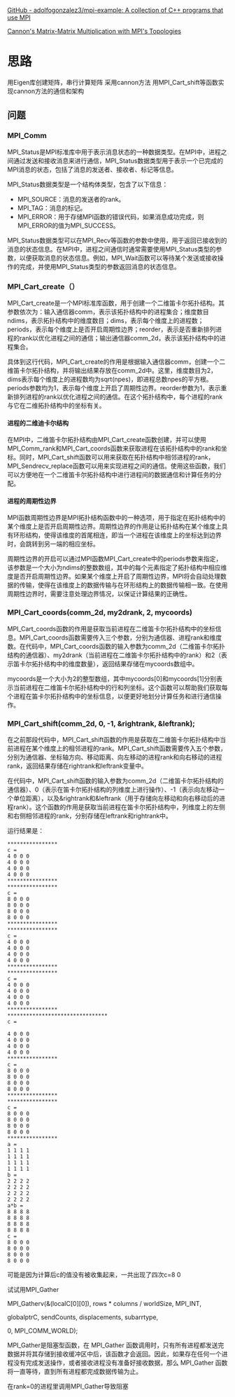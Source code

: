 
[GitHub - adolfogonzalez3/mpi-example: A collection of C++ programs that use MPI](https://github.com/adolfogonzalez3/mpi-example)

[Cannon's Matrix-Matrix Multiplication with MPI's Topologies](http://boron.physics.metu.edu.tr/ozdogan/GraduateParallelComputing.old/ceng505/node133.html)


# 思路

用Eigen库创建矩阵，串行计算矩阵
采用cannon方法
用MPI_Cart_shift等函数实现cannon方法的通信和架构

## 问题
### MPI_Comm
MPI_Status是MPI标准库中用于表示消息状态的一种数据类型。在MPI中，进程之间通过发送和接收消息来进行通信，MPI_Status数据类型用于表示一个已完成的MPI消息的状态，包括了消息的发送者、接收者、标记等信息。

MPI_Status数据类型是一个结构体类型，包含了以下信息：

-   MPI_SOURCE：消息的发送者的rank。
-   MPI_TAG：消息的标记。
-   MPI_ERROR：用于存储MPI函数的错误代码，如果消息成功完成，则MPI_ERROR的值为MPI_SUCCESS。

MPI_Status数据类型可以在MPI_Recv等函数的参数中使用，用于返回已接收到的消息的状态信息。在MPI中，进程之间通信时通常需要使用MPI_Status类型的参数，以便获取消息的状态信息。例如，MPI_Wait函数可以等待某个发送或接收操作的完成，并使用MPI_Status类型的参数返回消息的状态信息。

### MPI_Cart_create（）
MPI_Cart_create是一个MPI标准库函数，用于创建一个二维笛卡尔拓扑结构。其参数依次为：输入通信器comm，表示该拓扑结构中的进程集合；维度数目ndims，表示拓扑结构中的维度数目；dims，表示每个维度上的进程数；periods，表示每个维度上是否开启周期性边界；reorder，表示是否重新排列进程的rank以优化进程之间的通信；输出通信器comm_2d，表示该拓扑结构中的进程集合。

具体到这行代码，MPI_Cart_create的作用是根据输入通信器comm，创建一个二维笛卡尔拓扑结构，并将输出结果存放在comm_2d中。这里，维度数目为2，dims表示每个维度上的进程数均为sqrt(npes)，即进程总数npes的平方根。periods参数均为1，表示每个维度上开启了周期性边界。reorder参数为1，表示重新排列进程的rank以优化进程之间的通信。在这个拓扑结构中，每个进程的rank与它在二维拓扑结构中的坐标有关。

#### 进程的二维迪卡尔结构
在MPI中，二维笛卡尔拓扑结构由MPI_Cart_create函数创建，并可以使用MPI_Comm_rank和MPI_Cart_coords函数来获取进程在该拓扑结构中的rank和坐标。同时，MPI_Cart_shift函数可以用来获取在拓扑结构中相邻进程的rank，MPI_Sendrecv_replace函数可以用来实现进程之间的通信。使用这些函数，我们可以方便地在一个二维笛卡尔拓扑结构中进行进程间的数据通信和计算任务的分配。

#### 进程的周期性边界
MPI函数周期性边界是MPI拓扑结构函数中的一种选项，用于指定在拓扑结构中的某个维度上是否开启周期性边界。周期性边界的作用是让拓扑结构在某个维度上具有环形结构，使得该维度的首尾相连，即当一个进程在该维度上的坐标达到边界时，会跳转到另一端的相应坐标。

周期性边界的开启可以通过MPI函数MPI_Cart_create中的periods参数来指定，该参数是一个大小为ndims的整数数组，其中的每个元素指定了拓扑结构中相应维度是否开启周期性边界。如果某个维度上开启了周期性边界，MPI将会自动处理数据的传输，使得在该维度上的数据传输与在环形结构上的数据传输相一致。在使用周期性边界时，需要注意处理边界情况，以保证计算结果的正确性。

### MPI_Cart_coords(comm_2d, my2drank, 2, mycoords)
MPI_Cart_coords函数的作用是获取当前进程在二维笛卡尔拓扑结构中的坐标信息。MPI_Cart_coords函数需要传入三个参数，分别为通信器、进程rank和维度数。在代码中，MPI_Cart_coords函数的输入参数为comm_2d（二维笛卡尔拓扑结构的通信器）、my2drank（当前进程在二维笛卡尔拓扑结构中的rank）和2（表示笛卡尔拓扑结构中的维度数量），返回结果存储在mycoords数组中。

mycoords是一个大小为2的整型数组，其中mycoords[0]和mycoords[1]分别表示当前进程在二维笛卡尔拓扑结构中的行和列坐标。这个函数可以帮助我们获取每个进程在笛卡尔拓扑结构中的坐标信息，以便更好地划分计算任务和进行通信操作。

### MPI_Cart_shift(comm_2d, 0, -1, &rightrank, &leftrank);
在之前那段代码中，MPI_Cart_shift函数的作用是获取在二维笛卡尔拓扑结构中当前进程在某个维度上的相邻进程的rank。MPI_Cart_shift函数需要传入五个参数，分别为通信器、坐标轴方向、移动距离、向左移动的进程rank和向右移动的进程rank，返回结果存储在rightrank和leftrank变量中。

在代码中，MPI_Cart_shift函数的输入参数为comm_2d（二维笛卡尔拓扑结构的通信器）、0（表示在笛卡尔拓扑结构的列维度上进行操作）、-1（表示向左移动一个单位距离），以及&rightrank和&leftrank（用于存储向左移动和向右移动后的进程rank）。这个函数的作用是获取当前进程在笛卡尔拓扑结构中，列维度上的左侧和右侧相邻进程的rank，分别存储在leftrank和rightrank中。


运行结果是：
```
****************
c =
4 0 0 0
4 0 0 0
4 0 0 0
4 0 0 0
****************
****************
c =
8 0 0 0
8 0 0 0
8 0 0 0
8 0 0 0
****************
****************
c =
4 0 0 0
4 0 0 0
4 0 0 0
4 0 0 0
****************
****************
c =
4 0 0 0
4 0 0 0
4 0 0 0
4 0 0 0
****************
********************************
c =

4 0 0 0
4 0 0 0
4 0 0 0
4 0 0 0
****************
c =
8 0 0 0
8 0 0 0
8 0 0 0
8 0 0 0
****************
****************
c =
8 0 0 0
8 0 0 0
8 0 0 0
8 0 0 0
****************
a =
1 1 1 1
1 1 1 1
1 1 1 1
1 1 1 1
b =
2 2 2 2
2 2 2 2
2 2 2 2
2 2 2 2
a*b =
8 8 8 8
8 8 8 8
8 8 8 8
8 8 8 8
c =
8 0 0 0
8 0 0 0
8 0 0 0
8 0 0 0

```

可能是因为计算后c的值没有被收集起来，一共出现了四次c=8 0 

试试用MPI_Gather

MPI_Gatherv(&(localC[0][0]), rows * columns / worldSize, MPI_INT,

globalptrC, sendCounts, displacements, subarrtype,

0, MPI_COMM_WORLD);


MPI_Gather是阻塞型函数，在 MPI_Gather 函数调用时，只有所有进程都发送完数据并将其存储到接收缓冲区中后，该函数才会返回。因此，如果存在任何一个进程没有完成发送操作，或者接收进程没有准备好接收数据，那么 MPI_Gather 函数将一直等待，直到所有进程都完成数据传输为止。

在rank=0的进程里调用MPI_Gather导致阻塞
